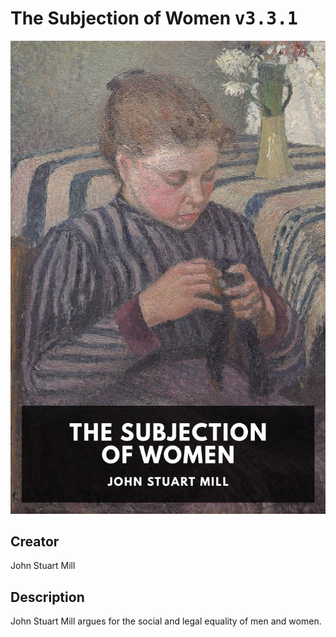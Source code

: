 
# The Subjection of Women <kbd>v3.3.1</kbd>

<center>
  <img src="./cover-1024.jpg"/>
</center>

## Creator
John Stuart Mill

## Description
John Stuart Mill argues for the social and legal equality of men and women.
